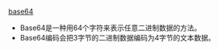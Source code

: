 [base64](https://www.liaoxuefeng.com/wiki/001374738125095c955c1e6d8bb493182103fac9270762a000/001399413803339f4bbda5c01fc479cbea98b1387390748000)

- Base64是一种用64个字符来表示任意二进制数据的方法。
- Base64编码会把3字节的二进制数据编码为4字节的文本数据。